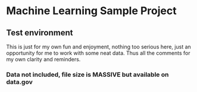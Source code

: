 # Machine Learning Sample Project

## Test environment
This is just for my own fun and enjoyment, nothing too serious here, just an opportunity for me to work with some neat data. Thus all the comments for my own clarity and reminders.

### Data not included, file size is MASSIVE but available on data.gov